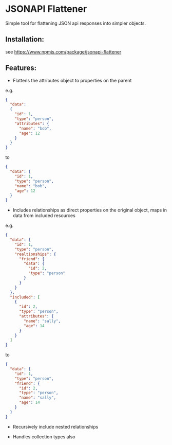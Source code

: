 # JSONAPI Flattener

Simple tool for flattening JSON api responses into simpler objects.


## Installation:
see https://www.npmjs.com/package/jsonapi-flattener

## Features:


* Flattens the attributes object to properties on the parent

e.g.

```json
{
  "data": 
  {
    "id": 1,
    "type": "person",
    "attributes": {
      "name": "bob",
      "age": 12
    }
  }
}
```

to

```json
{
  "data": {
    "id": 1,
    "type": "person",
    "name": "bob",
    "age": 12
  }
}
```


* Includes relationships as direct properties on the original object, maps in data from included resources

e.g.

```json
{
  "data": {
    "id": 1,
    "type": "person",
    "realtionships": {
      "friend": {
        "data": {
          "id": 2,
          "type": "person"
        }
      }
    }
  },
  "included": [
    {
      "id": 2,
      "type": "person",
      "attributes": {
        "name": "sally",
        "age": 14
      }
    }
  ]
}
```

to

```json
{
  "data": {
    "id": 1,
    "type": "person",
    "friend": {
      "id": 2,
      "type": "person",
      "name": "sally",
      "age": 14
    }
  }
}
```

* Recursively include nested relationships

* Handles collection types also
